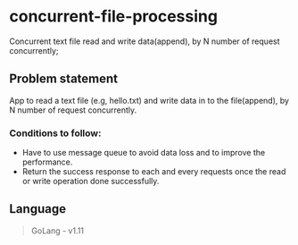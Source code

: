 # concurrent-file-processing
 Concurrent text file read and write data(append), by N number of request concurrently;

## Problem statement
  App to read a text file (e.g, hello.txt) and write data in to the file(append), by N number of request concurrently. 

### Conditions to follow:
* Have to use message queue to avoid data loss and to improve the performance.
* Return the success response to each and every requests once the read or write operation done successfully. 

## Language

> GoLang - v1.11
